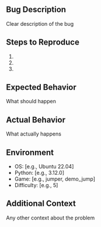 ## Bug Description
Clear description of the bug

## Steps to Reproduce
1. 
2. 
3. 

## Expected Behavior
What should happen

## Actual Behavior
What actually happens

## Environment
- OS: [e.g., Ubuntu 22.04]
- Python: [e.g., 3.12.0]
- Game: [e.g., jumper, demo_jump]
- Difficulty: [e.g., 5]

## Additional Context
Any other context about the problem
